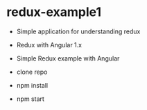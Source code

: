 # redux-example1

- Simple application for understanding redux 
- Redux with Angular 1.x
- Simple Redux example with Angular


- clone repo
- npm install
- npm start